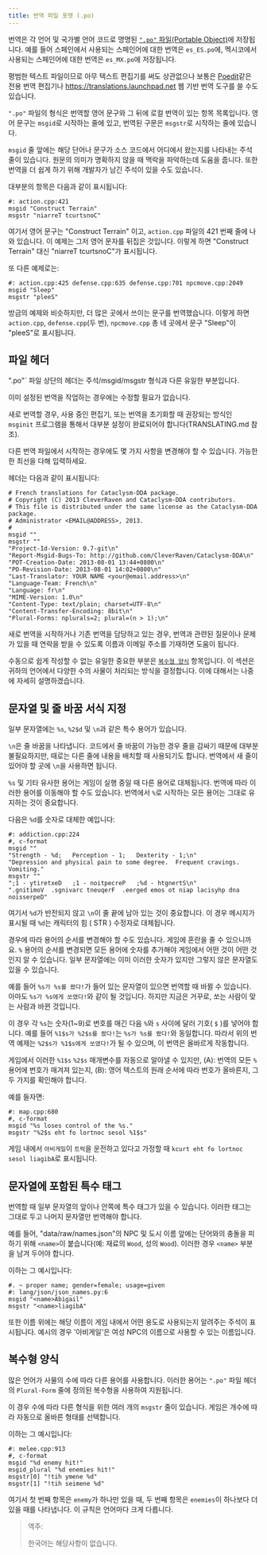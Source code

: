 ```yaml
---
title: 번역 파일 포맷 (.po)
---
```


번역은 각 언어 및 국가별 언어 코드로 명명된 [`".po"` 파일(Portable Object)][po]에 저장됩니다. 예를
들어 스페인에서 사용되는 스페인어에 대한 번역은 `es_ES.po`에, 멕시코에서 사용되는 스페인어에 대한
번역은 `es_MX.po`에 저장됩니다.

[po]: https://www.gnu.org/software/gettext/manual/html_node/PO-Files.html

평범한 텍스트 파일이므로 아무 텍스트 편집기를 써도 상관없으나 보통은
[Poedit](https://poedit.net)같은 전용 번역 편집기나 <https://translations.launchpad.net> 웹 기반
번역 도구를 쓸 수도 있습니다.

`".po"` 파일의 형식은 번역할 영어 문구와 그 뒤에 로컬 번역이 있는 항목 목록입니다. 영어 문구는
`msgid`로 시작하는 줄에 있고, 번역된 구문은 `msgstr`로 시작하는 줄에 있습니다.

`msgid` 줄 앞에는 해당 단어나 문구가 소스 코드에서 어디에서 왔는지를 나타내는 주석 줄이 있습니다.
원문의 의미가 명확하지 않을 때 맥락을 파악하는데 도움을 줍니다. 또한 번역을 더 쉽게 하기 위해
개발자가 남긴 주석이 있을 수도 있습니다.

대부분의 항목은 다음과 같이 표시됩니다:

```
#: action.cpp:421
msgid "Construct Terrain"
msgstr "niarreT tcurtsnoC"
```

여기서 영어 문구는 "Construct Terrain" 이고, `action.cpp` 파일의 421 번째 줄에 나와 있습니다. 이
예제는 그저 영어 문자를 뒤집은 것입니다. 이렇게 하면 "Construct Terrain" 대신 "niarreT tcurtsnoC"가
표시됩니다.

또 다른 예제로는:

```
#: action.cpp:425 defense.cpp:635 defense.cpp:701 npcmove.cpp:2049
msgid "Sleep"
msgstr "pleeS"
```

방금의 예제와 비슷하지만, 더 많은 곳에서 쓰이는 문구를 번역했습니다. 이렇게 하면 `action.cpp`,
`defense.cpp`(두 번), `npcmove.cpp` 총 네 곳에서 문구 "Sleep"이 "pleeS"로 표시됩니다.

## 파일 헤더

".po"` 파일 상단의 헤더는 주석/msgid/msgstr 형식과 다른 유일한 부분입니다.

이미 설정된 번역을 작업하는 경우에는 수정할 필요가 없습니다.

새로 번역할 경우, 사용 중인 편집기, 또는 번역을 초기화할 때 권장되는 방식인 `msginit` 프로그램을
통해서 대부분 설정이 완료되어야 합니다(TRANSLATING.md 참조).

다른 번역 파일에서 시작하는 경우에도 몇 가지 사항을 변경해야 할 수 있습니다. 가능한 한 최선을 다해
입력하세요.

헤더는 다음과 같이 표시됩니다:

```
# French translations for Cataclysm-DDA package.
# Copyright (C) 2013 CleverRaven and Cataclysm-DDA contributors.
# This file is distributed under the same license as the Cataclysm-DDA package.
# Administrator <EMAIL@ADDRESS>, 2013.
#
msgid ""
msgstr ""
"Project-Id-Version: 0.7-git\n"
"Report-Msgid-Bugs-To: http://github.com/CleverRaven/Cataclysm-DDA\n"
"POT-Creation-Date: 2013-08-01 13:44+0800\n"
"PO-Revision-Date: 2013-08-01 14:02+0800\n"
"Last-Translator: YOUR NAME <your@email.address>\n"
"Language-Team: French\n"
"Language: fr\n"
"MIME-Version: 1.0\n"
"Content-Type: text/plain; charset=UTF-8\n"
"Content-Transfer-Encoding: 8bit\n"
"Plural-Forms: nplurals=2; plural=(n > 1);\n"
```

새로 번역을 시작하거나 기존 번역을 담당하고 있는 경우, 번역과 관련된 질문이나 문제가 있을 때 연락을
받을 수 있도록 이름과 이메일 주소를 기재하면 도움이 됩니다.

수동으로 쉽게 작성할 수 없는 유일한 중요한 부분은 [`복수형 양식`](#복수형-양식) 항목입니다. 이
섹션은 귀하의 언어에서 다양한 수의 사물이 처리되는 방식을 결정합니다. 이에 대해서는 나중에 자세히
설명하겠습니다.

## 문자열 및 줄 바꿈 서식 지정

일부 문자열에는 `%s`, `%2$d` 및 `\n`과 같은 특수 용어가 있습니다.

`\n`은 줄 바꿈을 나타냅니다. 코드에서 줄 바꿈이 가능한 경우 줄을 감싸기 때문에 대부분 불필요하지만,
때로는 다른 줄에 내용을 배치할 때 사용되기도 합니다. 번역에서 새 줄이 있어야 할 곳에 `\n`을 사용하면
됩니다.

`%s` 및 기타 유사한 용어는 게임이 실행 중일 때 다른 용어로 대체됩니다. 번역에 따라 이러한 용어를
이동해야 할 수도 있습니다. 번역에서 `%`로 시작하는 모든 용어는 그대로 유지하는 것이 중요합니다.

다음은 `%d`를 숫자로 대체한 예입니다:

```
#: addiction.cpp:224
#, c-format
msgid ""
"Strength - %d;   Perception - 1;   Dexterity - 1;\n"
"Depression and physical pain to some degree.  Frequent cravings.  Vomiting."
msgstr ""
";1 - ytiretxeD   ;1 - noitpecreP   ;%d - htgnertS\n"
".gnitimoV  .sgnivarc tneuqerF  .eerged emos ot niap lacisyhp dna noisserpeD"
```

여기서 `%d`가 반전되지 않고 `\n`이 줄 끝에 남아 있는 것이 중요합니다. 이 경우 메시지가 표시될 때
`%d`는 캐릭터의 힘 ( STR ) 수정자로 대체됩니다.

경우에 따라 용어의 순서를 변경해야 할 수도 있습니다. 게임에 혼란을 줄 수 있으니까요. `%` 용어의
순서를 변경되면 모든 용어에 숫자를 추가해야 게임에서 어떤 것이 어떤 것인지 알 수 있습니다. 일부
문자열에는 이미 이러한 숫자가 있지만 그렇지 않은 문자열도 있을 수 있습니다.

예를 들어 `%s가 %s를 쐈다!`가 들어 있는 문자열이 있으면 번역할 때 바뀔 수 있습니다. 아마도
`%s가 %s에게 쏘였다!`와 같이 될 것입니다. 하지만 지금은 거꾸로, 쏘는 사람이 맞는 사람과 바뀐
것입니다.

이 경우 각 `%s`는 숫자(1~9)로 번호를 매긴 다음 `%`와 `s` 사이에 달러 기호( `$` )를 넣어야 합니다.
예를 들어 `%1$s가 %2$s를 쐈다!`는 `%s가 %s를 쐈다!`와 동일합니다. 따라서 위의 번역 예제는
`%2$s가 %1$s에게 쏘였다!`가 될 수 있으며, 이 번역은 올바르게 작동합니다.

게임에서 이러한 `%1$s` `%2$s` 매개변수를 자동으로 알아낼 수 있지만, (A): 번역의 모든 `%` 용어에
번호가 매겨져 있는지, (B): 영어 텍스트의 원래 순서에 따라 번호가 올바른지, 그 두 가지를 확인해야
합니다.

예를 들자면:

```
#: map.cpp:680
#, c-format
msgid "%s loses control of the %s."
msgstr "%2$s eht fo lortnoc sesol %1$s"
```

게임 내에서 `아비게일`이 `트럭`을 운전하고 있다고 가정할 때 `kcurt eht fo lortnoc sesol liagibA`로
표시됩니다.

## 문자열에 포함된 특수 태그

번역할 때 일부 문자열의 앞이나 안쪽에 특수 태그가 있을 수 있습니다. 이러한 태그는 그대로 두고 나머지
문자열만 번역해야 합니다.

예를 들어, "data/raw/names.json"의 NPC 및 도시 이름 앞에는 단어와의 충돌을 피하기 위해 `<name>`이
붙습니다(예: 재료의 `Wood`, 성의 `Wood`). 이러한 경우 `<name>` 부분을 남겨 두어야 합니다.

이하는 그 예시입니다:

```
#. ~ proper name; gender=female; usage=given
#: lang/json/json_names.py:6
msgid "<name>Abigail"
msgstr "<name>liagibA"
```

또한 이름 위에는 해당 이름이 게임 내에서 어떤 용도로 사용되는지 알려주는 주석이 표시됩니다. 예시의
경우 '아비게일'은 여성 NPC의 이름으로 사용할 수 있는 이름입니다.

## 복수형 양식

많은 언어가 사물의 수에 따라 다른 용어를 사용합니다. 이러한 용어는 `".po"` 파일 헤더의 `Plural-Form`
줄에 정의된 복수형을 사용하여 지원됩니다.

이 경우 수에 따라 다른 형식을 위한 여러 개의 `msgstr` 줄이 있습니다. 게임은 개수에 따라 자동으로
올바른 형태를 선택합니다.

이하는 그 예시입니다:

```
#: melee.cpp:913
#, c-format
msgid "%d enemy hit!"
msgid_plural "%d enemies hit!"
msgstr[0] "!tih ymene %d"
msgstr[1] "!tih seimene %d"
```

여기서 첫 번째 항목은 `enemy`가 하나만 있을 때, 두 번째 항목은 `enemies`이 하나보다 더 있을 때를
나타냅니다. 이 규칙은 언어마다 크게 다릅니다.

> 역주:
>
> 한국어는 해당사항이 없습니다.
